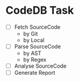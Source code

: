 # CodeDB Task

- [ ] Fetch SourceCode
    - by Git
    - by Local
- [ ] Parse SourceCode
    - by AST
    - by Regex
- [ ] Analyse SourceCode
- [ ] Generate Report
